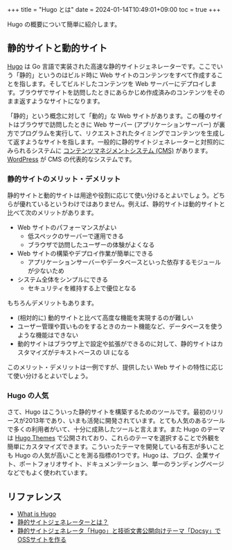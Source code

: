 +++
title = "Hugo とは"
date = 2024-01-14T10:49:01+09:00
toc = true
+++

Hugo の概要について簡単に紹介します。

## 静的サイトと動的サイト

[Hugo](https://gohugo.io/) は Go 言語で実装された高速な静的サイトジェネレーターです。ここでいう「静的」というのはビルド時に Web サイトのコンテンツをすべて作成することを指します。そしてビルドしたコンテンツを Web サーバーにデプロイします。ブラウザでサイトを訪問したときにあらかじめ作成済みのコンテンツをそのまま返すようなサイトになります。

「静的」という概念に対して「動的」な Web サイトがあります。この種のサイトはブラウザで訪問したときに Web サーバー (アプリケーションサーバー) が裏方でプログラムを実行して、リクエストされたタイミングでコンテンツを生成して返すようなサイトを指します。一般的に静的サイトジェネレーターと対照的にみられるシステムに [コンテンツマネジメントシステム (CMS)](https://ja.wikipedia.org/wiki/%E3%82%B3%E3%83%B3%E3%83%86%E3%83%B3%E3%83%84%E7%AE%A1%E7%90%86%E3%82%B7%E3%82%B9%E3%83%86%E3%83%A0) があります。[WordPress](https://wordpress.com/ja/) が CMS の代表的なシステムです。

### 静的サイトのメリット・デメリット

静的サイトと動的サイトは用途や役割に応じて使い分けるとよいでしょう。どちらが優れているというわけではありません。例えば、静的サイトは動的サイトと比べて次のメリットがあります。

* Web サイトのパフォーマンスがよい
  * 低スペックのサーバーで運用できる
  * ブラウザで訪問したユーザーの体験がよくなる
* Web サイトの構築やデプロイ作業が簡単にできる
  * アプリケーションサーバーやデータベースといった依存するモジュールが少ないため
* システム全体をシンプルにできる
  * セキュリティを維持する上で優位となる

もちろんデメリットもあります。

* (相対的に) 動的サイトと比べて高度な機能を実現するのが難しい
* ユーザー管理や買いものをするときのカート機能など、データベースを使うような機能はできない
* 動的サイトはブラウザ上で設定や拡張ができるのに対して、静的サイトはカスタマイズがテキストベースの UI になる

このメリット・デメリットは一例ですが、提供したい Web サイトの特性に応じて使い分けるとよいでしょう。

### Hugo の人気

さて、Hugo はこういった静的サイトを構築するためのツールです。最初のリリースが2013年であり、いまも活発に開発されています。とても人気のあるツールで多くの利用者がいて、十分に成熟したツールと言えます。また Hugo のテーマは [Hugo Themes](https://themes.gohugo.io/) で公開されており、これらのテーマを選択することで外観を簡単にカスタマイズできます。こういったテーマを開発している有志が多いことも Hugo の人気が高いことを測る指標の1つです。Hugo は、ブログ、企業サイト、ポートフォリオサイト、ドキュメンテーション、単一のランディングページなどでもよく使われています。

## リファレンス

* [What is Hugo](https://gohugo.io/about/what-is-hugo/)
* [静的サイトジェネレーターとは？](https://www.cloudflare.com/ja-jp/learning/performance/static-site-generator/)
* [静的サイトジェネレータ「Hugo」と技術文書公開向けテーマ「Docsy」でOSSサイトを作る](https://knowledge.sakura.ad.jp/22908/)
